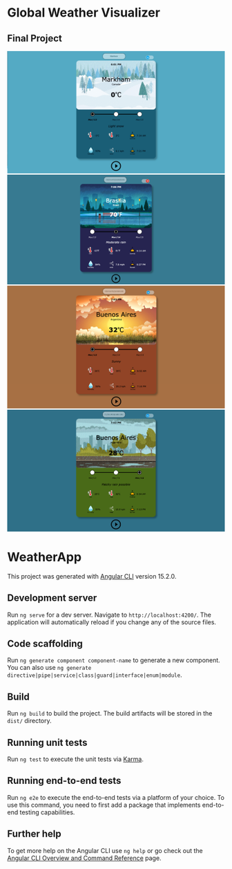 # Global Weather Visualizer

## Final Project

![Desktop View for when a user searches a location and it is snowing](https://github.com/joevalook/globalWeatherApp/blob/main/src/assets/githubPics/MarkhamCold.png?raw=true)
![Desktop View for Brasilia where it is raining](https://github.com/joevalook/globalWeatherApp/blob/main/src/assets/githubPics/BrasiliaRain.png?raw=true)
![Desktop view for Buenos on today's date](https://github.com/joevalook/globalWeatherApp/blob/main/src/assets/githubPics/BuenosHot.png?raw=true)
![Desktop View for Buenos 2 days from now](https://github.com/joevalook/globalWeatherApp/blob/main/src/assets/githubPics/BuenosRain.png?raw=true)

# WeatherApp

This project was generated with [Angular CLI](https://github.com/angular/angular-cli) version 15.2.0.

## Development server

Run `ng serve` for a dev server. Navigate to `http://localhost:4200/`. The application will automatically reload if you change any of the source files.

## Code scaffolding

Run `ng generate component component-name` to generate a new component. You can also use `ng generate directive|pipe|service|class|guard|interface|enum|module`.

## Build

Run `ng build` to build the project. The build artifacts will be stored in the `dist/` directory.

## Running unit tests

Run `ng test` to execute the unit tests via [Karma](https://karma-runner.github.io).

## Running end-to-end tests

Run `ng e2e` to execute the end-to-end tests via a platform of your choice. To use this command, you need to first add a package that implements end-to-end testing capabilities.

## Further help

To get more help on the Angular CLI use `ng help` or go check out the [Angular CLI Overview and Command Reference](https://angular.io/cli) page.

